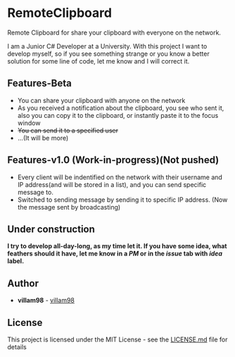 # RemoteClipboard

Remote Clipboard for share your clipboard with everyone on the network.

I am a Junior C# Developer at a University. With this project I want to develop myself, so if you see something strange or you know a better solution for some line of code, let me know and I will correct it.

## Features-Beta

- You can share your clipboard with anyone on the network
- As you received a notification about the clipboard, you see who sent it, also you can copy it to the clipboard, or instantly paste it
  to the focus window
- <s>You can send it to a specified user</s>
- ...(It will be more)

## Features-v1.0 (Work-in-progress)(Not pushed)
- Every client will be indentified on the network with their username and IP address(and will be stored in a list), and you can send specific message to.
- Switched to sending message by sending it to specific IP address. (Now the message sent by broadcasting)

## Under construction

**I try to develop all-day-long, as my time let it. If you have some idea, what feathers should it have, let me know in a *PM* or in the *issue* tab with *idea* label.**

## Author

* **villam98** - [villam98](https://github.com/villam98)

## License

This project is licensed under the MIT License - see the [LICENSE.md](LICENSE.md) file for details

